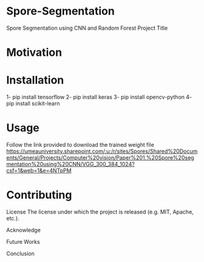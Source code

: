 # Spore-Segmentation
Spore Segmentation using CNN and Random Forest
Project Title



# Motivation



# Installation

1- pip install tensorflow
2- pip install keras
3- pip install opencv-python
4- pip install scikit-learn

# Usage

Follow the link provided to download the trained weight file https://umeauniversity.sharepoint.com/:u:/r/sites/Spores/Shared%20Documents/General/Projects/Computer%20vision/Paper%201.%20Spore%20segmentation%20using%20CNN/VGG_300_384_1024?csf=1&web=1&e=4NTpPM 

# Contributing



License
The license under which the project is released (e.g. MIT, Apache, etc.).

Acknowledge



Future Works



Conclusion

